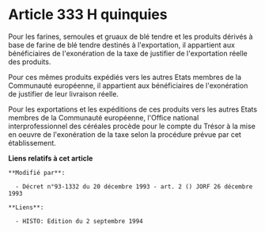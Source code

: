 # Article 333 H quinquies

Pour les farines, semoules et gruaux de blé tendre et les produits dérivés à base de farine de blé tendre destinés à
l'exportation, il appartient aux bénéficiaires de l'exonération de la taxe de justifier de l'exportation réelle des produits.

Pour ces mêmes produits expédiés vers les autres Etats membres de la Communauté européenne, il appartient aux bénéficiaires
de l'exonération de justifier de leur livraison réelle.

Pour les exportations et les expéditions de ces produits vers les autres Etats membres de la Communauté européenne, l'Office
national interprofessionnel des céréales procède pour le compte du Trésor à la mise en oeuvre de l'exonération de la taxe
selon la procédure prévue par cet établissement.

**Liens relatifs à cet article**

	**Modifié par**:

	  - Décret n°93-1332 du 20 décembre 1993 - art. 2 () JORF 26 décembre 1993

	**Liens**:

	  - HISTO: Edition du 2 septembre 1994
